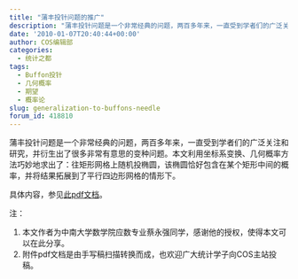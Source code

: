```yaml
---
title: "蒲丰投针问题的推广"
description: "蒲丰投针问题是一个非常经典的问题，两百多年来，一直受到学者们的广泛关注和研究，并衍生出了很多非常有意思的变种问题。本文利用坐标系变换、几何概率方法巧妙地求出了：往矩形网格上随机投椭圆，该椭圆恰好包含在某个矩形中间的概率，并将结果拓展到了平行四边形网格的情形下。"
date: '2010-01-07T20:40:44+00:00'
author: COS编辑部
categories:
  - 统计之都
tags:
  - Buffon投针
  - 几何概率
  - 期望
  - 概率论
slug: generalization-to-buffons-needle
forum_id: 418810
---
```


蒲丰投针问题是一个非常经典的问题，两百多年来，一直受到学者们的广泛关注和研究，并衍生出了很多非常有意思的变种问题。本文利用坐标系变换、几何概率方法巧妙地求出了：往矩形网格上随机投椭圆，该椭圆恰好包含在某个矩形中间的概率，并将结果拓展到了平行四边形网格的情形下。

具体内容，参见[此pdf文档](https://uploads.cosx.org/2010/01/generalization-to-buffons-needle.pdf)。

注：

  1. 本文作者为中南大学数学院应数专业蔡永强同学，感谢他的授权，使得本文可以在此分享。
  2. 附件pdf文档是由手写稿扫描转换而成，也欢迎广大统计学子向COS主站投稿。

